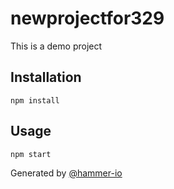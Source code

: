 # newprojectfor329
This is a demo project

## Installation
`npm install`

## Usage
`npm start`

Generated by [@hammer-io](https://github.com/hammer-io/tyr)
